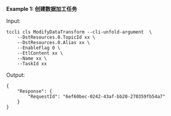 **Example 1: 创建数据加工任务**



Input: 

```
tccli cls ModifyDataTransform --cli-unfold-argument  \
    --DstResources.0.TopicId xx \
    --DstResources.0.Alias xx \
    --EnableFlag 0 \
    --EtlContent xx \
    --Name xx \
    --TaskId xx
```

Output: 
```
{
    "Response": {
        "RequestId": "6ef60bec-0242-43af-bb20-270359fb54a7"
    }
}
```

